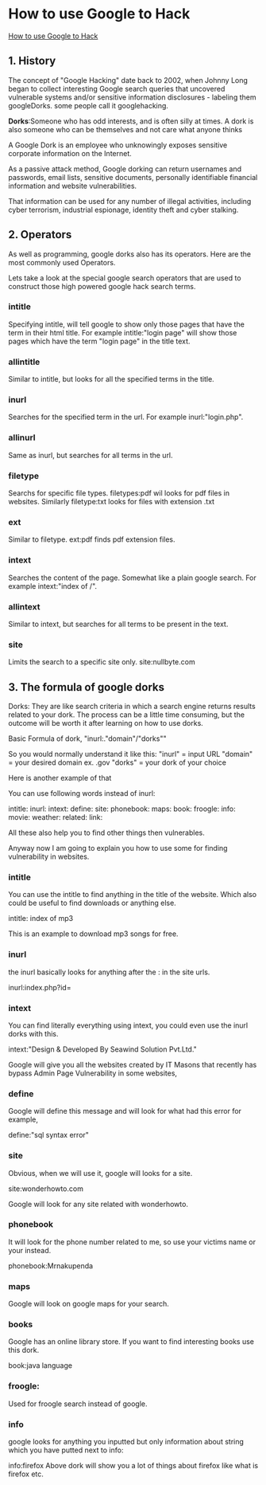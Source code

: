 # How to use Google to Hack
[How to use Google to Hack](https://null-byte.wonderhowto.com/how-to/use-google-hack-googledorks-0163566/)

## 1. History
The concept of "Google Hacking" date back to 2002, when Johnny Long began to collect interesting Google search queries that uncovered vulnerable systems and/or sensitive information disclosures - labeling them googleDorks. some people call it googlehacking.

**Dorks**:Someone who has odd interests, and is often silly at times. A dork is also someone who can be themselves and not care what anyone thinks

A Google Dork is an employee who unknowingly exposes sensitive corporate information on the Internet.

As a passive attack method, Google dorking can return usernames and passwords, email lists, sensitive documents, personally identifiable financial information and website vulnerabilities.

That information can be used for any number of illegal activities, including cyber terrorism, industrial espionage, identity theft and cyber stalking. 

## 2. Operators
As well as programming, google dorks also has its operators. Here are the most commonly used Operators.

Lets take a look at the special google search operators that are used to construct those high powered google hack search terms.

### intitle
Specifying intitle, will tell google to show only those pages that have the term in their html title. For example intitle:"login page" will show those pages which have the term "login page" in the title text.

### allintitle
Similar to intitle, but looks for all the specified terms in the title.

### inurl
Searches for the specified term in the url. For example inurl:"login.php".

### allinurl
Same as inurl, but searches for all terms in the url.

### filetype
Searchs for specific file types. filetypes:pdf wil looks for pdf files in websites.
Similarly filetype:txt looks for files with extension .txt

### ext
Similar to filetype. ext:pdf finds pdf extension files.

### intext
Searches the content of the page. Somewhat like a plain google search. For example intext:"index of /".

### allintext
Similar to intext, but searches for all terms to be present in the text.

### site
Limits the search to a specific site only. site:nullbyte.com

## 3. The formula of google dorks
Dorks: They are like search criteria in which a search engine returns results related to your dork.
The process can be a little time consuming, but the outcome will be worth it after learning on how to use dorks.

Basic Formula of dork, 
"inurl:."domain"/"dorks""

So you would normally understand it like this:
"inurl" = input URL
"domain" = your desired domain ex. .gov
"dorks" = your dork of your choice

Here is another example of that

You can use following words instead of inurl:

intitle:
inurl:
intext:
define:
site:
phonebook:
maps:
book:
froogle:
info:
movie:
weather:
related:
link:

All these also help you to find other things then vulnerables.

Anyway now I am going to explain you how to use some for finding vulnerability in websites.

### intitle
You can use the intitle to find anything in the title of the website. Which also could be useful to find downloads or anything else.

intitle: index of mp3

This is an example to download mp3 songs for free.

### inurl
the inurl basically looks for anything after the : in the site urls.

inurl:index.php?id=

### intext
You can find literally everything using intext, you could even use the inurl dorks with this.

intext:"Design & Developed By Seawind Solution Pvt.Ltd."

Google will give you all the websites created by IT Masons that recently has bypass Admin Page Vulnerability in some websites,

### define
Google will define this message and will look for what had this error for example,

define:"sql syntax error"

### site
Obvious, when we will use it, google will looks for a site.

site:wonderhowto.com

Google will look for any site related with wonderhowto.

### phonebook
It will look for the phone number related to me, so use your victims name or your instead.

phonebook:Mrnakupenda

### maps
Google will look on google maps for your search.

### books
Google has an online library store. If you want to find interesting books use this dork.

book:java language

### froogle:
Used for froogle search instead of google.

### info
google looks for anything you inputted but only information about string which you have putted next to info:

info:firefox
Above dork will show you a lot of things about firefox like what is firefox etc.








<!--stackedit_data:
eyJoaXN0b3J5IjpbLTE3ODU0NTQwMDAsLTE4MDQ4NjE4MTYsMT
k5NTM3OTMyOCwtMTgyNTM1NDA0NCwxNzU0NjQ1Mjk3XX0=
-->